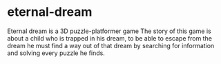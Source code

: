 # eternal-dream
Eternal dream is a 3D puzzle-platformer game
The story of this game is about a child who is trapped in his dream, to be able to escape from the dream he must find a way out of that dream by searching for information and solving every puzzle he finds.

